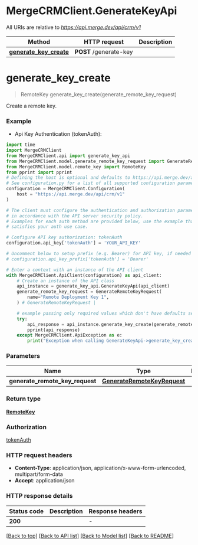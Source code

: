 # MergeCRMClient.GenerateKeyApi

All URIs are relative to *https://api.merge.dev/api/crm/v1*

Method | HTTP request | Description
------------- | ------------- | -------------
[**generate_key_create**](GenerateKeyApi.md#generate_key_create) | **POST** /generate-key | 


# **generate_key_create**
> RemoteKey generate_key_create(generate_remote_key_request)



Create a remote key.

### Example

* Api Key Authentication (tokenAuth):
```python
import time
import MergeCRMClient
from MergeCRMClient.api import generate_key_api
from MergeCRMClient.model.generate_remote_key_request import GenerateRemoteKeyRequest
from MergeCRMClient.model.remote_key import RemoteKey
from pprint import pprint
# Defining the host is optional and defaults to https://api.merge.dev/api/crm/v1
# See configuration.py for a list of all supported configuration parameters.
configuration = MergeCRMClient.Configuration(
    host = "https://api.merge.dev/api/crm/v1"
)

# The client must configure the authentication and authorization parameters
# in accordance with the API server security policy.
# Examples for each auth method are provided below, use the example that
# satisfies your auth use case.

# Configure API key authorization: tokenAuth
configuration.api_key['tokenAuth'] = 'YOUR_API_KEY'

# Uncomment below to setup prefix (e.g. Bearer) for API key, if needed
# configuration.api_key_prefix['tokenAuth'] = 'Bearer'

# Enter a context with an instance of the API client
with MergeCRMClient.ApiClient(configuration) as api_client:
    # Create an instance of the API class
    api_instance = generate_key_api.GenerateKeyApi(api_client)
    generate_remote_key_request = GenerateRemoteKeyRequest(
        name="Remote Deployment Key 1",
    ) # GenerateRemoteKeyRequest | 

    # example passing only required values which don't have defaults set
    try:
        api_response = api_instance.generate_key_create(generate_remote_key_request)
        pprint(api_response)
    except MergeCRMClient.ApiException as e:
        print("Exception when calling GenerateKeyApi->generate_key_create: %s\n" % e)
```


### Parameters

Name | Type | Description  | Notes
------------- | ------------- | ------------- | -------------
 **generate_remote_key_request** | [**GenerateRemoteKeyRequest**](GenerateRemoteKeyRequest.md)|  |

### Return type

[**RemoteKey**](RemoteKey.md)

### Authorization

[tokenAuth](../README.md#tokenAuth)

### HTTP request headers

 - **Content-Type**: application/json, application/x-www-form-urlencoded, multipart/form-data
 - **Accept**: application/json


### HTTP response details
| Status code | Description | Response headers |
|-------------|-------------|------------------|
**200** |  |  -  |

[[Back to top]](#) [[Back to API list]](../README.md#documentation-for-api-endpoints) [[Back to Model list]](../README.md#documentation-for-models) [[Back to README]](../README.md)

